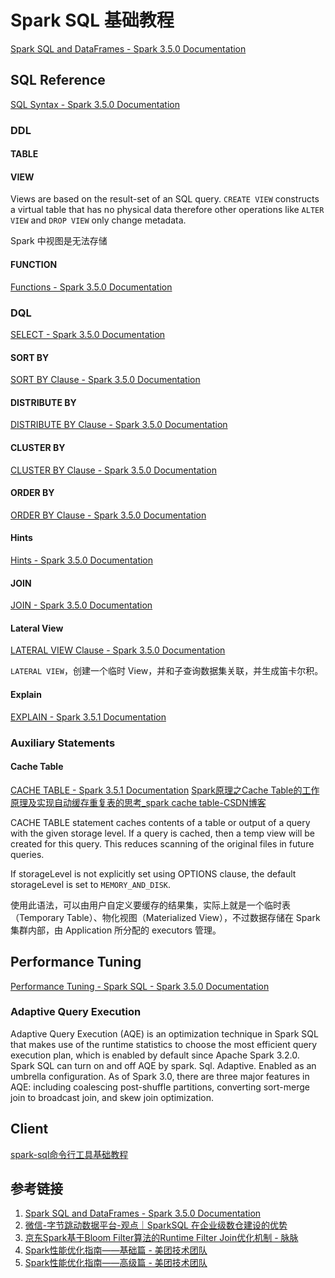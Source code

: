 # Spark SQL 基础教程


[Spark SQL and DataFrames - Spark 3.5.0 Documentation](https://spark.apache.org/docs/latest/sql-programming-guide.html)

## SQL Reference

[SQL Syntax - Spark 3.5.0 Documentation](https://spark.apache.org/docs/latest/sql-ref-syntax.html)


### DDL
#### TABLE

#### VIEW


Views are based on the result-set of an SQL query. `CREATE VIEW` constructs a virtual table that has no physical data therefore other operations like `ALTER VIEW` and `DROP VIEW` only change metadata.

Spark 中视图是无法存储

#### FUNCTION

[Functions - Spark 3.5.0 Documentation](https://spark.apache.org/docs/latest/sql-ref-functions.html)

### DQL

[SELECT - Spark 3.5.0 Documentation](https://spark.apache.org/docs/latest/sql-ref-syntax-qry-select.html)

#### SORT BY

[SORT BY Clause - Spark 3.5.0 Documentation](https://spark.apache.org/docs/latest/sql-ref-syntax-qry-select-sortby.html)

#### DISTRIBUTE BY

[DISTRIBUTE BY Clause - Spark 3.5.0 Documentation](https://spark.apache.org/docs/latest/sql-ref-syntax-qry-select-distribute-by.html)

#### CLUSTER BY

[CLUSTER BY Clause - Spark 3.5.0 Documentation](https://spark.apache.org/docs/latest/sql-ref-syntax-qry-select-clusterby.html)

#### ORDER BY

[ORDER BY Clause - Spark 3.5.0 Documentation](https://spark.apache.org/docs/latest/sql-ref-syntax-qry-select-orderby.html)

#### Hints

[Hints - Spark 3.5.0 Documentation](https://spark.apache.org/docs/latest/sql-ref-syntax-qry-select-hints.html)
#### JOIN

[JOIN - Spark 3.5.0 Documentation](https://spark.apache.org/docs/latest/sql-ref-syntax-qry-select-join.html)

#### Lateral View

[LATERAL VIEW Clause - Spark 3.5.0 Documentation](https://spark.apache.org/docs/latest/sql-ref-syntax-qry-select-lateral-view.html)

`LATERAL VIEW`，创建一个临时 View，并和子查询数据集关联，并生成笛卡尔积。

#### Explain

[EXPLAIN - Spark 3.5.1 Documentation](https://spark.apache.org/docs/latest/sql-ref-syntax-qry-explain.html)

### Auxiliary Statements

#### Cache Table

[CACHE TABLE - Spark 3.5.1 Documentation](https://spark.apache.org/docs/latest/sql-ref-syntax-aux-cache-cache-table.html)
[Spark原理之Cache Table的工作原理及实现自动缓存重复表的思考\_spark cache table-CSDN博客](https://blog.csdn.net/u014445499/article/details/138003052)

CACHE TABLE statement caches contents of a table or output of a query with the given storage level. If a query is cached, then a temp view will be created for this query. This reduces scanning of the original files in future queries.

If storageLevel is not explicitly set using OPTIONS clause, the default storageLevel is set to `MEMORY_AND_DISK`.

使用此语法，可以由用户自定义要缓存的结果集，实际上就是一个临时表（Temporary Table）、物化视图（Materialized View），不过数据存储在 Spark 集群内部，由 Application 所分配的 executors 管理。


## Performance Tuning

[Performance Tuning - Spark SQL - Spark 3.5.0 Documentation](https://spark.apache.org/docs/latest/sql-performance-tuning.html)


### Adaptive Query Execution

Adaptive Query Execution (AQE) is an optimization technique in Spark SQL that makes use of the runtime statistics to choose the most efficient query execution plan, which is enabled by default since Apache Spark 3.2.0. Spark SQL can turn on and off AQE by spark. Sql. Adaptive. Enabled as an umbrella configuration. As of Spark 3.0, there are three major features in AQE: including coalescing post-shuffle partitions, converting sort-merge join to broadcast join, and skew join optimization.

## Client

[spark-sql命令行工具基础教程](work/component/Big-Data/Apache-Spark/CLI/spark-sql命令行工具基础教程.md)

## 参考链接

1. [Spark SQL and DataFrames - Spark 3.5.0 Documentation](https://spark.apache.org/docs/latest/sql-programming-guide.html)
2. [微信-字节跳动数据平台-观点｜SparkSQL 在企业级数仓建设的优势](https://mp.weixin.qq.com/s/CLr6KfdzKhtfaT89NHv_8g)
3. [京东Spark基于Bloom Filter算法的Runtime Filter Join优化机制 - 脉脉](https://maimai.cn/article/detail?fid=1707795020&efid=dSfxdmyhmG6D8hDYUYvB4Q)
4. [Spark性能优化指南——基础篇 - 美团技术团队](https://tech.meituan.com/2016/04/29/spark-tuning-basic.html)
5. [Spark性能优化指南——高级篇 - 美团技术团队](https://tech.meituan.com/2016/05/12/spark-tuning-pro.html)
